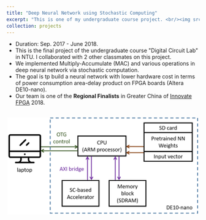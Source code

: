 ```yaml
---
title: "Deep Neural Network using Stochastic Computing"
excerpt: "This is one of my undergraduate course project. <br/><img src='/images/scdnn.png' width='500'>"
collection: projects
---
```


* Duration: Sep. 2017 - June 2018.
* This is the final project of the undergraduate course "Digital Circuit Lab" in NTU. I collaborated with 2 other classmates on this project.
* We implemented Multiply-Accumulate (MAC) and various operations in deep neural network via stochastic computation.
* The goal is tp build a neural network with lower hardware cost in terms of power consumption area-delay product on FPGA boards (Altera DE10-nano).
* Our team is one of the **Regional Finalists** in Greater China of [Innovate FPGA](http://www.innovatefpga.com/) 2018.

<br/>
<center><img src='/images/scdnn.png' width='500'></center>